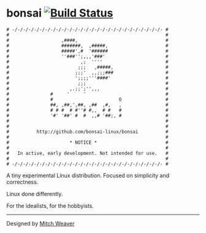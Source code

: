 # bonsai [![Build Status](https://travis-ci.com/bonsai-linux/bonsai.svg?branch=master)](https://travis-ci.com/bonsai-linux/bonsai)

```
# -/-/-/-/-/-/-/-/-/-/-/-/-/-/-/-/-/-/-/-/-/-/-/-/-/-/-/- #
#                                                         #
#                   ,####,                                #
#                   #######,  ,#####,                     #
#                   #####',#  '######                     #
#                   ''###'';,,,'###'                      #
#                          ,;  ''''                       #
#                         ;;;   ,#####,                   #
#                        ;;;'  ,,;;;###                   #
#                        ';;;;'''####'                    #
#                         ;;;                             #
#                      ,.;;';'',,,                        #
#               #     '     '                             #
#               #                        O                #
#               ##, ,##,',##, ,##  ,#,   ,                #
#               # # #  # #''# #,,  # #   #                #
#               '#' '##' #  #  ,,# '##;, #                #
#                                                         #
#                                                         #
#          http://github.com/bonsai-linux/bonsai          #
#                                                         #
#                      * NOTICE *                         #
#                                                         #
#   In active, early development. Not intended for use.   #
#                                                         #
# -/-/-/-/-/-/-/-/-/-/-/-/-/-/-/-/-/-/-/-/-/-/-/-/-/-/-/- #
```

A tiny experimental Linux distribution. Focused on simplicity and correctness.

Linux done differently.

For the idealists, for the hobbyists.

-----

Designed by [Mitch Weaver](https://github.com/mitchweaver)
